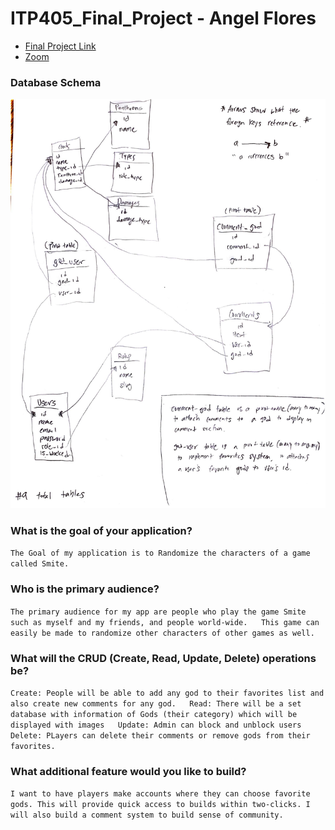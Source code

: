  # ITP405_Final_Project - Angel Flores

<ul>
<li><a href="https://angelflo-finalproject.herokuapp.com/">Final Project Link</a>
<li><a href="https://usc.zoom.us/rec/share/UHdF6dqlho0tYdIuZnARm9GR2EEhk8mVk-cIL04tsz_CmpqlcUwORvNnAyerclAh.184bNhYr_qc6DOye?startTime=1620019799000">Zoom</a></li>
</ul>

### Database Schema  

![Database Schema!](public/assets/0001.jpg)


### What is the goal of your application?

`The Goal of my application is to Randomize the characters of a game called Smite.  
`

### Who is the primary audience?

`
The primary audience for my app are people who play the game Smite such as myself and my friends, and people world-wide.  
This game can easily be made to randomize other characters of other games as well.  
`

### What will the CRUD (Create, Read, Update, Delete) operations be?

`
Create: People will be able to add any god to their favorites list and also create new comments for any god.  
Read: There will be a set database with information of Gods (their category) which will be displayed with images  
Update: Admin can block and unblock users
Delete: PLayers can delete their comments or remove gods from their favorites.  
`

### What additional feature would you like to build?

`
I want to have players make accounts where they can choose favorite gods. This will provide quick access to builds within two-clicks.
I will also build a comment system to build sense of community.  
`